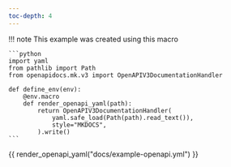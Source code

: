 ```yaml
---
toc-depth: 4
---
```


!!! note
    This example was created using this macro

    ```python
    import yaml
    from pathlib import Path
    from openapidocs.mk.v3 import OpenAPIV3DocumentationHandler

    def define_env(env):
        @env.macro
        def render_openapi_yaml(path):
            return OpenAPIV3DocumentationHandler(
                yaml.safe_load(Path(path).read_text()),
                style="MKDOCS",
            ).write()
    ```

{{ render_openapi_yaml("docs/example-openapi.yml") }}
